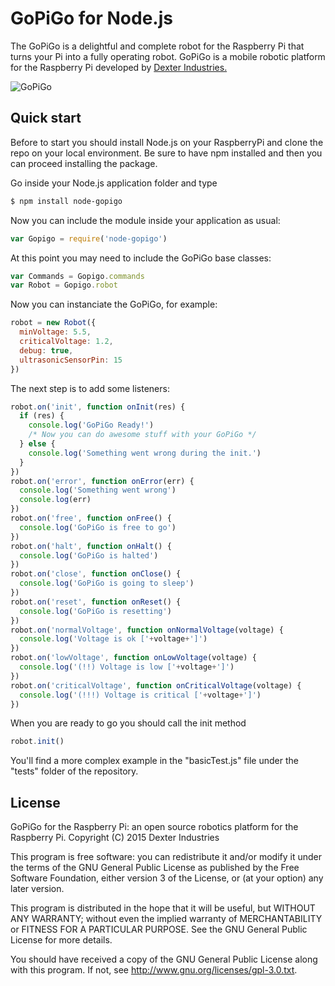 GoPiGo for Node.js
=======

The GoPiGo is a delightful and complete robot for the Raspberry Pi that turns your Pi into a fully operating robot.  GoPiGo is a mobile robotic platform for the Raspberry Pi developed by [Dexter Industries.](http://www.dexterindustries.com/GoPiGo)

![ GoPiGo ](https://raw.githubusercontent.com/DexterInd/GoPiGo/master/GoPiGo_Chassis-300.jpg)

## Quick start

Before to start you should install Node.js on your RaspberryPi and clone the repo on your local environment.
Be sure to have npm installed and then you can proceed installing the package.

Go inside your Node.js application folder and type
```bash
$ npm install node-gopigo
```

Now you can include the module inside your application as usual:
```javascript
var Gopigo = require('node-gopigo')
```

At this point you may need to include the GoPiGo base classes:
```javascript
var Commands = Gopigo.commands
var Robot = Gopigo.robot
```

Now you can instanciate the GoPiGo, for example:
```javascript
robot = new Robot({
  minVoltage: 5.5,
  criticalVoltage: 1.2,
  debug: true,
  ultrasonicSensorPin: 15
})
```

The next step is to add some listeners:
```javascript
robot.on('init', function onInit(res) {
  if (res) {
    console.log('GoPiGo Ready!')
    /* Now you can do awesome stuff with your GoPiGo */
  } else {
    console.log('Something went wrong during the init.')
  }
})
robot.on('error', function onError(err) {
  console.log('Something went wrong')
  console.log(err)
})
robot.on('free', function onFree() {
  console.log('GoPiGo is free to go')
})
robot.on('halt', function onHalt() {
  console.log('GoPiGo is halted')
})
robot.on('close', function onClose() {
  console.log('GoPiGo is going to sleep')
})
robot.on('reset', function onReset() {
  console.log('GoPiGo is resetting')
})
robot.on('normalVoltage', function onNormalVoltage(voltage) {
  console.log('Voltage is ok ['+voltage+']')
})
robot.on('lowVoltage', function onLowVoltage(voltage) {
  console.log('(!!) Voltage is low ['+voltage+']')
})
robot.on('criticalVoltage', function onCriticalVoltage(voltage) {
  console.log('(!!!) Voltage is critical ['+voltage+']')
})
```

When you are ready to go you should call the init method
```javascript
robot.init()
```

You'll find a more complex example in the "basicTest.js" file under the "tests" folder of the repository.

## License
GoPiGo for the Raspberry Pi: an open source robotics platform for the Raspberry Pi.
Copyright (C) 2015  Dexter Industries

This program is free software: you can redistribute it and/or modify
it under the terms of the GNU General Public License as published by
the Free Software Foundation, either version 3 of the License, or
(at your option) any later version.

This program is distributed in the hope that it will be useful,
but WITHOUT ANY WARRANTY; without even the implied warranty of
MERCHANTABILITY or FITNESS FOR A PARTICULAR PURPOSE.  See the
GNU General Public License for more details.

You should have received a copy of the GNU General Public License
along with this program.  If not, see <http://www.gnu.org/licenses/gpl-3.0.txt>.